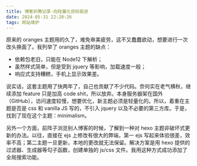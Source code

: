 ```yaml
---
title: 博客折腾记录-向轻量化目标挺进
date: 2024-05-31 22:28:26
tags: 网站维护
---
```


原来的 oranges 主题用的久了，难免审美疲劳，这不又蠢蠢欲动，想要进行一次改头换面了。我列举了 oranges 主题的缺点：

- 依赖包老旧，只能在 Node12 下解析；
- 虽然样式简单，但是受到 jquery 等影响，加载速度一般；
- 响应式支持糟糕，手机上显示效果差。

说实话，这套主题用了快两年了，自己也贡献了不少代码。奈何实在老气横秋，继续添加 feature 只是加高 code shit，所以放弃。本身服务器架在国外（GitHub），访问速度较慢，想要优化，新主题必须是轻量化的。所以，着重在主题是否是 css 和 vanilla JS 写的，不引入 jquery 以及不必要的第三方库。于是，找到了现在这个主题：minimalism。

另外一个方面，前阵子浏览别人博客的时候，了解到一种对 hexo 主题非破坏式更新的办法。以往，直接在 ejs 上修改有很大的弊端，第一 ejs 写起来体验很差，效率不高；第二主题一旦更新，本地的更改就无法保留。解决方案是用 hexo 提供的过滤器、生成器等勾子函数，创建单独的 js/css 文件。我用这种方式成功添加了全局搜索功能。
